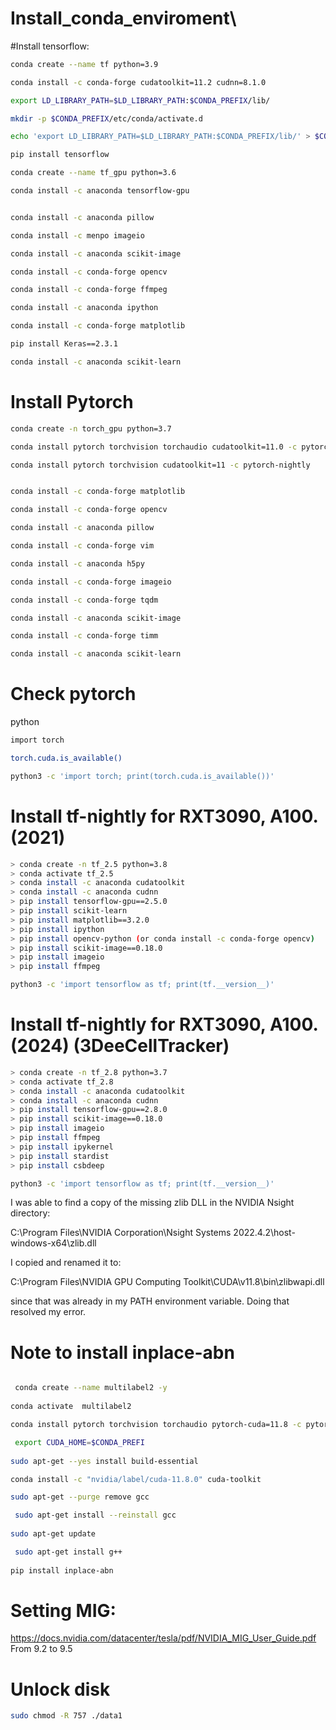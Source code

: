 # Install_conda_enviroment\

#Install tensorflow:
```bash
conda create --name tf python=3.9

conda install -c conda-forge cudatoolkit=11.2 cudnn=8.1.0

export LD_LIBRARY_PATH=$LD_LIBRARY_PATH:$CONDA_PREFIX/lib/

mkdir -p $CONDA_PREFIX/etc/conda/activate.d

echo 'export LD_LIBRARY_PATH=$LD_LIBRARY_PATH:$CONDA_PREFIX/lib/' > $CONDA_PREFIX/etc/conda/activate.d/env_vars.sh

pip install tensorflow

conda create --name tf_gpu python=3.6

conda install -c anaconda tensorflow-gpu


conda install -c anaconda pillow

conda install -c menpo imageio

conda install -c anaconda scikit-image

conda install -c conda-forge opencv

conda install -c conda-forge ffmpeg

conda install -c anaconda ipython

conda install -c conda-forge matplotlib

pip install Keras==2.3.1

conda install -c anaconda scikit-learn
```





# Install Pytorch 
```bash
conda create -n torch_gpu python=3.7

conda install pytorch torchvision torchaudio cudatoolkit=11.0 -c pytorch

conda install pytorch torchvision cudatoolkit=11 -c pytorch-nightly


conda install -c conda-forge matplotlib

conda install -c conda-forge opencv

conda install -c anaconda pillow

conda install -c conda-forge vim

conda install -c anaconda h5py

conda install -c conda-forge imageio 

conda install -c conda-forge tqdm

conda install -c anaconda scikit-image 

conda install -c conda-forge timm

conda install -c anaconda scikit-learn
```

# Check pytorch

python
```bash
import torch

torch.cuda.is_available()

python3 -c 'import torch; print(torch.cuda.is_available())'
```

# Install tf-nightly for RXT3090, A100. (2021)

```bash
> conda create -n tf_2.5 python=3.8
> conda activate tf_2.5
> conda install -c anaconda cudatoolkit
> conda install -c anaconda cudnn
> pip install tensorflow-gpu==2.5.0 
> pip install scikit-learn
> pip install matplotlib==3.2.0
> pip install ipython
> pip install opencv-python (or conda install -c conda-forge opencv)
> pip install scikit-image==0.18.0
> pip install imageio
> pip install ffmpeg

python3 -c 'import tensorflow as tf; print(tf.__version__)'
```

# Install tf-nightly for RXT3090, A100. (2024) (3DeeCellTracker)

```bash
> conda create -n tf_2.8 python=3.7
> conda activate tf_2.8
> conda install -c anaconda cudatoolkit
> conda install -c anaconda cudnn
> pip install tensorflow-gpu==2.8.0 
> pip install scikit-image==0.18.0
> pip install imageio
> pip install ffmpeg
> pip install ipykernel
> pip install stardist
> pip install csbdeep

python3 -c 'import tensorflow as tf; print(tf.__version__)'
```


I was able to find a copy of the missing zlib DLL in the NVIDIA Nsight directory:

C:\Program Files\NVIDIA Corporation\Nsight Systems 2022.4.2\host-windows-x64\zlib.dll

I copied and renamed it to:

C:\Program Files\NVIDIA GPU Computing Toolkit\CUDA\v11.8\bin\zlibwapi.dll

since that was already in my PATH environment variable. Doing that resolved my error.

# Note to install inplace-abn
```bash

 conda create --name multilabel2 -y
 
conda activate  multilabel2

conda install pytorch torchvision torchaudio pytorch-cuda=11.8 -c pytorch -c nvidia

 export CUDA_HOME=$CONDA_PREFI
 
sudo apt-get --yes install build-essential

conda install -c "nvidia/label/cuda-11.8.0" cuda-toolkit

sudo apt-get --purge remove gcc

 sudo apt-get install --reinstall gcc
 
sudo apt-get update

 sudo apt-get install g++
 
pip install inplace-abn
```
# Setting MIG:
https://docs.nvidia.com/datacenter/tesla/pdf/NVIDIA_MIG_User_Guide.pdf
From 9.2 to 9.5

# Unlock disk
```bash
sudo chmod -R 757 ./data1
```
